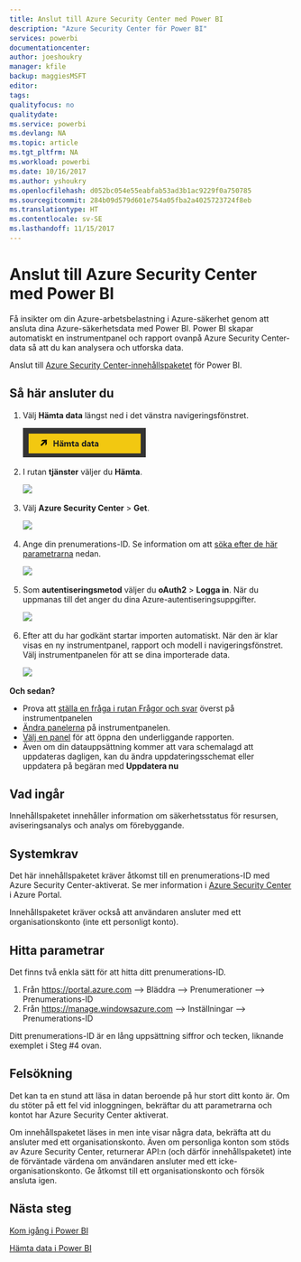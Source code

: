 ```yaml
---
title: Anslut till Azure Security Center med Power BI
description: "Azure Security Center för Power BI"
services: powerbi
documentationcenter: 
author: joeshoukry
manager: kfile
backup: maggiesMSFT
editor: 
tags: 
qualityfocus: no
qualitydate: 
ms.service: powerbi
ms.devlang: NA
ms.topic: article
ms.tgt_pltfrm: NA
ms.workload: powerbi
ms.date: 10/16/2017
ms.author: yshoukry
ms.openlocfilehash: d052bc054e55eabfab53ad3b1ac9229f0a750785
ms.sourcegitcommit: 284b09d579d601e754a05fba2a4025723724f8eb
ms.translationtype: HT
ms.contentlocale: sv-SE
ms.lasthandoff: 11/15/2017
---
```

# <a name="connect-to-azure-security-center-with-power-bi"></a>Anslut till Azure Security Center med Power BI
Få insikter om din Azure-arbetsbelastning i Azure-säkerhet genom att ansluta dina Azure-säkerhetsdata med Power BI. Power BI skapar automatiskt en instrumentpanel och rapport ovanpå Azure Security Center-data så att du kan analysera och utforska data.

Anslut till [Azure Security Center-innehållspaketet](https://app.powerbi.com/getdata/services/azure-security-center) för Power BI.

## <a name="how-to-connect"></a>Så här ansluter du
1. Välj **Hämta data** längst ned i det vänstra navigeringsfönstret.
   
   ![](media/service-connect-to-azure-security-center/getdata.png)
2. I rutan **tjänster** väljer du **Hämta**.
   
   ![](media/service-connect-to-azure-security-center/services.png)
3. Välj **Azure Security Center** \>  **Get**.
   
   ![](media/service-connect-to-azure-security-center/asc.png)
4. Ange din prenumerations-ID. Se information om att [söka efter de här parametrarna](#FindingParams) nedan.
   
   ![](media/service-connect-to-azure-security-center/params.png)
5. Som **autentiseringsmetod** väljer du **oAuth2** \> **Logga in**. När du uppmanas till det anger du dina Azure-autentiseringsuppgifter.
   
    ![](media/service-connect-to-azure-security-center/creds.png)
6. Efter att du har godkänt startar importen automatiskt. När den är klar visas en ny instrumentpanel, rapport och modell i navigeringsfönstret. Välj instrumentpanelen för att se dina importerade data.
   
     ![](media/service-connect-to-azure-security-center/dashboard.png)

**Och sedan?**

* Prova att [ställa en fråga i rutan Frågor och svar](service-q-and-a.md) överst på instrumentpanelen
* [Ändra panelerna](service-dashboard-edit-tile.md) på instrumentpanelen.
* [Välj en panel](service-dashboard-tiles.md) för att öppna den underliggande rapporten.
* Även om din datauppsättning kommer att vara schemalagd att uppdateras dagligen, kan du ändra uppdateringsschemat eller uppdatera på begäran med **Uppdatera nu**

## <a name="whats-included"></a>Vad ingår
Innehållspaketet innehåller information om säkerhetsstatus för resursen, aviseringsanalys och analys om förebyggande.

## <a name="system-requirements"></a>Systemkrav
Det här innehållspaketet kräver åtkomst till en prenumerations-ID med Azure Security Center-aktiverat. Se mer information i [Azure Security Center](https://portal.azure.com/#blade/Microsoft_Azure_Security/SecurityDashboardStartBladeV2) i Azure Portal.

Innehållspaketet kräver också att användaren ansluter med ett organisationskonto (inte ett personligt konto).

<a name="FindingParams"></a>

## <a name="finding-parameters"></a>Hitta parametrar
Det finns två enkla sätt för att hitta ditt prenumerations-ID.

1. Från https://portal.azure.com –&gt; Bläddra –&gt; Prenumerationer –&gt; Prenumerations-ID
2. Från https://manage.windowsazure.com –&gt; Inställningar –&gt; Prenumerations-ID

Ditt prenumerations-ID är en lång uppsättning siffror och tecken, liknande exemplet i Steg \#4 ovan. 

## <a name="troubleshooting"></a>Felsökning
Det kan ta en stund att läsa in datan beroende på hur stort ditt konto är. Om du stöter på ett fel vid inloggningen, bekräftar du att parametrarna och kontot har Azure Security Center aktiverat.

Om innehållspaketet läses in men inte visar några data, bekräfta att du ansluter med ett organisationskonto. Även om personliga konton som stöds av Azure Security Center, returnerar API:n (och därför innehållspaketet) inte de förväntade värdena om användaren ansluter med ett icke-organisationskonto. Ge åtkomst till ett organisationskonto och försök ansluta igen.

## <a name="next-steps"></a>Nästa steg
[Kom igång i Power BI](service-get-started.md)

[Hämta data i Power BI](service-get-data.md)

